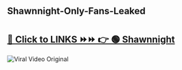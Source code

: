 
 ## Shawnnight-Only-Fans-Leaked

# <h2><a href="https://clipsfans.com/Shawnnight&ref=git">🔗 Click to LINKS ⏩⏩ 👉 🟢 Shawnnight </a></h2>

<a href="https://clipsfans.com/Shawnnight&ref=git" rel="nofollow" data-target="animated-image.originalLink"><img src="https://i.ibb.co.com/xMMVF88/686577567.gif" alt="Viral Video Original" style="max-width: 100%; display: inline-block;" data-target="animated-image.originalImage"></a>
